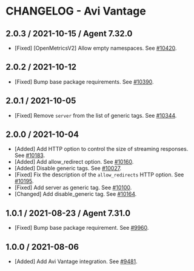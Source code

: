 # CHANGELOG - Avi Vantage

## 2.0.3 / 2021-10-15 / Agent 7.32.0

* [Fixed] [OpenMetricsV2] Allow empty namespaces. See [#10420](https://github.com/DataDog/integrations-core/pull/10420).

## 2.0.2 / 2021-10-12

* [Fixed] Bump base package requirements. See [#10390](https://github.com/DataDog/integrations-core/pull/10390).

## 2.0.1 / 2021-10-05

* [Fixed] Remove `server` from the list of generic tags. See [#10344](https://github.com/DataDog/integrations-core/pull/10344).

## 2.0.0 / 2021-10-04

* [Added] Add HTTP option to control the size of streaming responses. See [#10183](https://github.com/DataDog/integrations-core/pull/10183).
* [Added] Add allow_redirect option. See [#10160](https://github.com/DataDog/integrations-core/pull/10160).
* [Added] Disable generic tags. See [#10027](https://github.com/DataDog/integrations-core/pull/10027).
* [Fixed] Fix the description of the `allow_redirects` HTTP option. See [#10195](https://github.com/DataDog/integrations-core/pull/10195).
* [Fixed] Add server as generic tag. See [#10100](https://github.com/DataDog/integrations-core/pull/10100).
* [Changed] Add disable_generic tag. See [#10164](https://github.com/DataDog/integrations-core/pull/10164).

## 1.0.1 / 2021-08-23 / Agent 7.31.0

* [Fixed] Bump base package requirement. See [#9960](https://github.com/DataDog/integrations-core/pull/9960).

## 1.0.0 / 2021-08-06

* [Added] Add Avi Vantage integration. See [#9481](https://github.com/DataDog/integrations-core/pull/9481).

